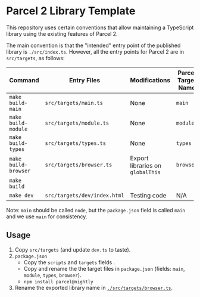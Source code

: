 # Parcel 2 Library Template

This repository uses certain conventions that allow maintaining a TypeScript library using the existing features of Parcel 2.

The main convention is that the "intended" entry point of the published library is `./src/index.ts`. However, all the entry points for Parcel 2 are in `src/targets`, as follows:

| Command              | Entry Files                  | Modifications                    | Parcel Target Name | Build File                 |
| -------------------- | ---------------------------- | -------------------------------- | ------------------ | -------------------------- |
| `make build-main`    | `src/targets/main.ts`        | None                             | `main`             | `dist/template.main.js`    |
| `make build-module`  | `src/targets/module.ts`      | None                             | `module`           | `dist/template.module.js`  |
| `make build-types`   | `src/targets/types.ts`       | None                             | `types`            | `dist/template.d.ts`       |
| `make build-browser` | `src/targets/browser.ts`     | Export libraries on `globalThis` | `browser`          | `dist/template.browser.ts` |
| `make build`         |                              |                                  |                    | Builds all targets above   |
| `make dev`           | `src/targets/dev/index.html` | Testing code                     | N/A                | (opens browser))           |

Note: `main` should be called `node`, but the `package.json` field is called `main` and we use `main` for consistency.

## Usage

1. Copy `src/targets` (and update `dev.ts` to taste).
2. `package.json`
   - Copy the `scripts` and `targets` fields .
   - Copy and rename the the target files in `package.json` (fields: `main`, `module`, `types`, `browser`).
   - `npm install parcel@nightly`
3. Rename the exported library name in [`./src/targets/browser.ts`](./src/targets/browser.ts).
